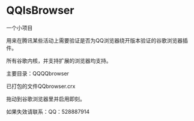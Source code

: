 # QQIsBrowser

一个小项目

用来在腾讯某些活动上需要验证是否为QQ浏览器绕开版本验证的谷歌浏览器插件。

所有谷歌内核，并支持扩展的浏览器均支持。

主要目录：QQQQbrowser

已打包的文件QQbrowser.crx

拖动到谷歌浏览器里并启用即刻。

如果失效请联系：QQ：528887914
